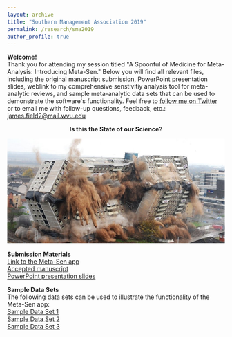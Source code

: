 ```yaml
---
layout: archive
title: "Southern Management Association 2019"
permalink: /research/sma2019
author_profile: true
---
```


<b>Welcome!</b><br>
Thank you for attending my session titled "A Spoonful of Medicine for Meta-Analysis: Introducing Meta-Sen." Below you will find all relevant files, including the original manuscript submission, PowerPoint presentation slides, weblink to my comprehensive senstivitiy analysis tool for meta-analytic reviews, and sample meta-analytic data sets that can be used to demonstrate the software's functionality. Feel free to <a href="https://twitter.com/fieldjamie?lang=en">follow me on Twitter</a> or to email me with follow-up questions, feedback, etc.: <a href = "mailto: james.field2@mail.wvu.edu">james.field2@mail.wvu.edu</a> <br>

<center><b>Is this the State of our Science?</b></center>
<p><img src= '/images/Implosion (2).png'></p>

<b>Submission Materials</b><br>
<a href="https://metasen.shinyapps.io/gen1/">Link to the Meta-Sen app</a>
<br>
<a href="http://jamiefield.github.io/files/Introducing Meta-Sen_SMA2019_SUBMITTED.pdf?dl=0">Accepted manuscript</a>
<br>
<a href="http://jamiefield.github.io/files/SMA_2019_MetaSen.pdf?dl=0">PowerPoint presentation slides</a>

<b>Sample Data Sets</b><br>
The following data sets can be used to illustrate the functionality of the Meta-Sen app:<br>
<a href="http://jamiefield.github.io/files/Sample Data Set 1.csv?dl=0">Sample Data Set 1</a><br>
<a href="http://jamiefield.github.io/files/Sample Data Set 2.csv?dl=0">Sample Data Set 2</a><br>
<a href="http://jamiefield.github.io/files/Sample Data Set 3.csv?dl=0">Sample Data Set 3</a><br>
